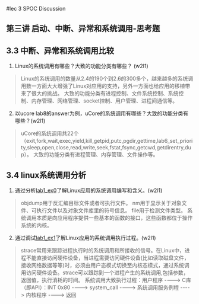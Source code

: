 #lec 3 SPOC Discussion

## 第三讲 启动、中断、异常和系统调用-思考题

## 3.3 中断、异常和系统调用比较
 1. Linux的系统调用有哪些？大致的功能分类有哪些？  (w2l1)

> Linux的系统调用的数量从2.4的190个到2.6的300多个，越来越多的系统调用数一方面大大增强了Linux对应用的支持，另外一方面也给应用的移植带来了很大的挑战。
 大致的功能分类有进程控制、文件系统控制、系统控制、内存管理、网络管理、socket控制、用户管理、进程间通信等。
 
 2. 以ucore lab8的answer为例，uCore的系统调用有哪些？大致的功能分类有哪些？(w2l1)

> uCore的系统调用共22个（exit,fork,wait,exec,yield,kill,getpid,putc,pgdir,gettime,lab6_set_priority,sleep,open,close,read,write,seek,fstat,fsync,getcwd,getdirentry,dup）。
 大致的功能分类有进程管理、内存管理、文件操作等。
 
## 3.4 linux系统调用分析
 1. 通过分析[lab1_ex0](https://github.com/chyyuu/ucore_lab/blob/master/related_info/lab1/lab1-ex0.md)了解Linux应用的系统调用编写和含义。(w2l1)

> objdump用于反汇编目标文件或者可执行文件。 
 nm用于显示关于对象文件、可执行文件以及对象文件库里的符号信息。
 file用于检测文件类型。
 系统调用本质是向应用程序提供一些基本的函数的接口，这些函数都位于操作系统的内核。
 
 2. 通过调试[lab1_ex1](https://github.com/chyyuu/ucore_lab/blob/master/related_info/lab1/lab1-ex1.md)了解Linux应用的系统调用执行过程。(w2l1)

> strace常用来跟踪进程执行时的系统调用和所接收的信号。在Linux中，进程不能直接访问硬件设备，当进程需要访问硬件设备(比如读取磁盘文件，接收网络数据等等)时，必须由用户态模式切换至内核态模式，通过系统调用访问硬件设备。strace可以跟踪到一个进程产生的系统调用,包括参数，返回值，执行消耗的时间。
 系统调用大致执行过程：用户程序 ----> C库（即API）：INT 0x80 ----> system_call ----> 系统调用服务例程 ----> 内核程序 ----> 返回
